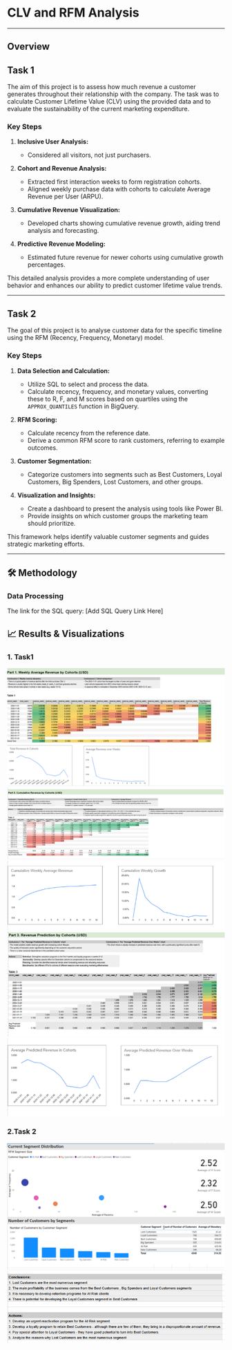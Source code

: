 # CLV and RFM Analysis
---
## Overview

## Task 1

The aim of this project is to assess how much revenue a customer generates throughout their relationship with the company. The task was to calculate Customer Lifetime Value (CLV) using the provided data and to evaluate the sustainability of the current marketing expenditure.

### Key Steps

1. **Inclusive User Analysis:**
   -  Considered all visitors, not just purchasers.

2. **Cohort and Revenue Analysis:**
   - Extracted first interaction weeks to form registration cohorts.
   - Aligned weekly purchase data with cohorts to calculate Average Revenue per User (ARPU).

3. **Cumulative Revenue Visualization:**
   - Developed charts showing cumulative revenue growth, aiding trend analysis and forecasting.

4. **Predictive Revenue Modeling:**
   - Estimated future revenue for newer cohorts using cumulative growth percentages.

This detailed analysis provides a more complete understanding of user behavior and enhances our ability to predict customer lifetime value trends.   

---
## Task 2

The goal of this project is to analyse customer data for the specific timeline using the RFM (Recency, Frequency, Monetary) model. 

### Key Steps

1. **Data Selection and Calculation:**
   - Utilize SQL to select and process the data.
   - Calculate recency, frequency, and monetary values, converting these to R, F, and M scores based on quartiles using the `APPROX_QUANTILES` function in BigQuery.

2. **RFM Scoring:**
   - Calculate recency from the reference date.
   - Derive a common RFM score to rank customers, referring to example outcomes.

3. **Customer Segmentation:**
   - Categorize customers into segments such as Best Customers, Loyal Customers, Big Spenders, Lost Customers, and other groups.

4. **Visualization and Insights:**
   - Create a dashboard to present the analysis using tools like Power BI.
   - Provide insights on which customer groups the marketing team should prioritize.

This framework helps identify valuable customer segments and guides strategic marketing efforts.   

---

## 🛠️ Methodology

### Data Processing

The link for the SQL query: [Add SQL Query Link Here]

## 📈 Results & Visualizations

### 1. Task1

![alt text](Weekly_Avg_Rvenue_Cohorts.png) 
![alt text](Cumulative_Revenue_Cohorts.png) 
![alt text](Charts_Cum_Rev.png)
![alt text](Revenue_Predict_Cohorts.png)
![alt text](Charts_Rev_Predict.png)
 
### 2.Task 2

![alt text](RFM_Chart.png) 
![alt text](Conclusions_RFM.png) 